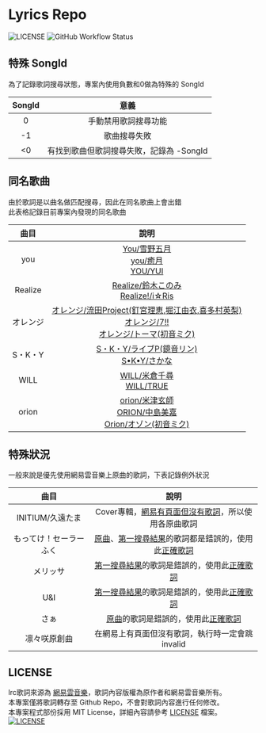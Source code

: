 # Lyrics Repo

![LICENSE](https://img.shields.io/github/license/jim60105/Lyrics?style=for-the-badge)
![GitHub Workflow Status](https://img.shields.io/github/workflow/status/jim60105/Lyrics/Fetch%20Lyrics?style=for-the-badge)

## 特殊 SongId

為了記錄歌詞搜尋狀態，專案內使用負數和0做為特殊的 SongId

| SongId |                  意義                   |
|:------:|:-------------------------------------:|
|   0    |          手動禁用歌詞搜尋功能           |
|   -1   |              歌曲搜尋失敗               |
|   <0   | 有找到歌曲但歌詞搜尋失敗，記錄為 -SongId |

## 同名歌曲

由於歌詞是以曲名做匹配搜尋，因此在同名歌曲上會出錯\
此表格記錄目前專案內發現的同名歌曲

|  曲目   |                                                                                                         說明                                                                                                          |
|:-------:|:-------------------------------------------------------------------------------------------------------------------------------------------------------------------------------------------------------------------:|
|   you   |                         [You/雪野五月](https://music.163.com/#/song?id=672188)<br> [you/癒月](https://music.163.com/#/song?id=33579507)<br> [YOU/YUI](https://music.163.com/#/song?id=668376)                         |
| Realize |                                              [Realize/鈴木このみ](https://music.163.com/#/song?id=1474120993)<br>[Realize!/i☆Ris](https://music.163.com/#/song?id=31062384)                                              |
|  オレンジ   | [オレンジ/流田Project(釘宮理恵,堀江由衣,喜多村英梨)](https://music.163.com/#/song?id=448741128)<br> [オレンジ/7!!](https://music.163.com/#/song?id=458725210)<br>[オレンジ/トーマ(初音ミク)](https://music.163.com/#/song?id=26310273) |
|  S・K・Y  |                                              [S・K・Y/ライブP(鏡音リン)](https://music.163.com/#/song?id=1398679779)<br>[S•K•Y/さかな](https://music.163.com/#/song?id=1376649008)                                              |
|  WILL   |                                               [WILL/米倉千尋](https://music.163.com/#/song?id=669130)<br>[WILL/TRUE](http://music.163.com/api/song/media?id=1479561919)                                               |
|  orion  |              [orion/米津玄師](https://music.163.com/#/song?id=512377169)<br>[ORION/中島美嘉](https://music.163.com/#/song?id=624335)<br>[Orion/オゾン(初音ミク)](https://music.163.com/#/song?id=1467929478)               |

## 特殊狀況

一般來說是優先使用網易雲音樂上原曲的歌詞，下表記錄例外狀況

|      曲目      |                                                                                             說明                                                                                              |
|:--------------:|:-------------------------------------------------------------------------------------------------------------------------------------------------------------------------------------------:|
| INITIUM/久遠たま |                                                Cover專輯，[網易有頁面但沒有歌詞](https://music.163.com/#/album?id=149898107)，所以使用各原曲歌詞                                                |
|  もってけ！セーラーふく   | [原曲](https://music.163.com/#/song?id=1440363252)、[第一搜尋結果](https://music.163.com/#/song?id=4919429)的歌詞都是錯誤的，使用此[正確歌詞](https://music.163.com/api/song/media?id=28892268) |
|      メリッサ      |                            [第一搜尋結果](https://music.163.com/#/song?id=28272046)的歌詞是錯誤的，使用此[正確歌詞](https://music.163.com/api/song/media?id=799457)                            |
|      U&I       |                          [第一搜尋結果](https://music.163.com/#/song?id=22803891)的歌詞是錯誤的，使用此[正確歌詞](https://music.163.com/api/song/media?id=1317091851)                          |
|       さぁ       |                               [原曲](https://music.163.com/#/song?id=32288465)的歌詞是錯誤的，使用此[正確歌詞](https://music.163.com/api/song/media?id=29191482)                               |
|  凛々咲原創曲   |                                                                        在網易上有頁面但沒有歌詞，執行時一定會跳invalid                                                                         |

## LICENSE

lrc歌詞來源為 [網易雲音樂](https://music.163.com/)，歌詞內容版權為原作者和網易雲音樂所有。\
本專案僅將歌詞轉存至 Github Repo，不會對歌詞內容進行任何修改。\
本專案程式部份採用 MIT License，詳細內容請參考 [LICENSE](/LICENSE) 檔案。\
[![LICENSE](https://img.shields.io/github/license/jim60105/Lyrics?style=for-the-badge)
](/LICENSE)
